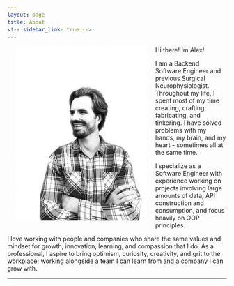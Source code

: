 ```yaml
---
layout: page
title: About
<!-- sidebar_link: true -->
---
```

<div style="float: left">
    <img style="padding: 0 20px" src="/assets/images/headshot2.jpeg" alt="Image" height="400" width="300">
</div>


Hi there! Im Alex!

I am a Backend Software Engineer and previous Surgical Neurophysiologist. Throughout my life, I spent most of my time creating, crafting, fabricating, and tinkering. I have solved problems with my hands, my brain, and my heart - sometimes all at the same time.

I specialize as a Software Engineer with experience working on projects involving large amounts of data, API construction and consumption, and focus heavily on OOP principles.

I love working with people and companies who share the same values and mindset for growth, innovation, learning, and compassion that I do. As a professional, I aspire to bring optimism, curiosity, creativity, and grit to the workplace; working alongside a team I can learn from and a company I can grow with.

---
